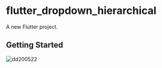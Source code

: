 # flutter_dropdown_hierarchical

A new Flutter project.

## Getting Started


![dd200522](https://user-images.githubusercontent.com/43638297/169644038-0264d13c-b824-473f-9c1f-6fdce5883e90.PNG)
